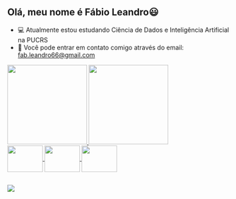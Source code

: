 ## Olá, meu nome é Fábio Leandro😃

- 💻 Atualmente estou estudando Ciência de Dados e Inteligência Artificial na PUCRS
- 📩 Você pode entrar em contato comigo através do email: fab.leandro66@gmail.com

<div>
  <a href=https://github.com/FabioMedeiros123>
  <img height="180em" src="https://github-readme-stats.vercel.app/api?username=FabioMedeiros123&show_icons=true&theme=vue-dark&locale=pt-BR">
  <img height="180em" src="https://github-readme-stats.vercel.app/api/top-langs/?username=FabioMedeiros123&layout=compact&theme=vue-dark&locale=pt-BR">
</div>
  
<div style="display: inline_block">
  <img align="center" height="60" width="80" src="https://cdn.jsdelivr.net/gh/devicons/devicon/icons/python/python-original.svg">
  <img align="center" height="60" width="80" src="https://cdn.jsdelivr.net/gh/devicons/devicon/icons/mysql/mysql-original-wordmark.svg">
  <img align="center" height="60" width="80" src="https://cdn.jsdelivr.net/gh/devicons/devicon/icons/pandas/pandas-original-wordmark.svg">
</div>

##
  
<div>
  <a href="https://whats.link/fabioleandromedeiros"><img src="https://img.shields.io/badge/WhatsApp-25D366?style=for-the-badge&logo=whatsapp&logoColor=white"></a>
</div>
  
